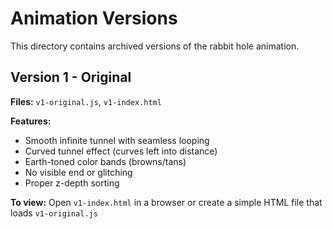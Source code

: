 # Animation Versions

This directory contains archived versions of the rabbit hole animation.

## Version 1 - Original
**Files:** `v1-original.js`, `v1-index.html`

**Features:**
- Smooth infinite tunnel with seamless looping
- Curved tunnel effect (curves left into distance)
- Earth-toned color bands (browns/tans)
- No visible end or glitching
- Proper z-depth sorting

**To view:** Open `v1-index.html` in a browser or create a simple HTML file that loads `v1-original.js`
